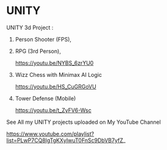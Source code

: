 # UNITY

UNITY 3d Project : 
1) Person Shooter (FPS),

2) RPG (3rd Person),
  
      https://youtu.be/NYBS_6zrYU0

3) Wizz Chess with Minimax AI Logic
  
      https://youtu.be/HS_CuGRGoVU

4) Tower Defense (Mobile)
  
      https://youtu.be/t_ZyFV6-Wsc


See All my UNITY projects uploaded on My YouTube Channel 

https://www.youtube.com/playlist?list=PLwP7CQ8lgTgKXyIwuT0FnSc9DbVB7yfZ_

